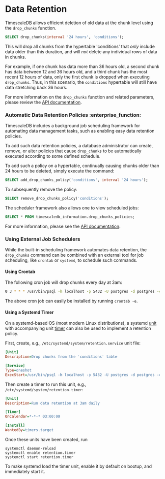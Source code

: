# Data Retention [](data-retention)

TimescaleDB allows efficient deletion of old data at the chunk level
using the `drop_chunks` function.

```sql
SELECT drop_chunks(interval '24 hours', 'conditions');
```

This will drop all chunks from the hypertable 'conditions' that _only_ include
data older than this duration, and will _not_ delete any
individual rows of data in chunks.

For example, if one chunk has data more than 36 hours old, a second
chunk has data between 12 and 36 hours old, and a third chunk has the
most recent 12 hours of data, only the first chunk is dropped when
executing `drop_chunks`. Thus, in this scenario,
the `conditions` hypertable will still have data stretching back 36 hours.

For more information on the `drop_chunks` function and related
parameters, please review the [API documentation][drop_chunks].

### Automatic Data Retention Policies :enterprise_function:

TimescaleDB includes a background job scheduling framework for automating data
management tasks, such as enabling easy data retention policies.

To add such data retention policies, a database administrator can create,
remove, or alter policies that cause `drop_chunks` to be automatically executed
according to some defined schedule.

To add such a policy on a hypertable, continually causing chunks older than 24
hours to be deleted, simply execute the command:
```sql
SELECT add_drop_chunks_policy('conditions', interval '24 hours');
```

To subsequently remove the policy:
```sql
SELECT remove_drop_chunks_policy('conditions');
```

The scheduler framework also allows one to view scheduled jobs:
```sql
SELECT * FROM timescaledb_information.drop_chunks_policies;
```

For more information, please see the [API documentation][add_drop_chunks_policy].


### Using External Job Schedulers

While the built-in scheduling framework automates data retention, the
`drop_chunks` command can be combined with an external tool for job scheduling,
like `crontab` or `systemd`, to schedule such commands.

#### Using Crontab

The following cron job will drop chunks every day at 3am:

```bash
0 3 * * * /usr/bin/psql -h localhost -p 5432 -U postgres -d postgres -c "SELECT drop_chunks(interval '24 hours', 'conditions');" >/dev/null 2>&1
```

The above cron job can easily be installed by running `crontab -e`.


#### Using a Systemd Timer

On a systemd-based OS (most modern Linux distributions), a systemd [unit][] with
accompanying unit [timer][] can also be used to implement a
retention policy.

First, create, e.g., `/etc/systemd/system/retention.service` unit file:

```ini
[Unit]
Description=Drop chunks from the 'conditions' table

[Service]
Type=oneshot
ExecStart=/usr/bin/psql -h localhost -p 5432 -U postgres -d postgres -c "SELECT drop_chunks(interval '24 hours', 'conditions');"
```

Then create a timer to run this unit, e.g., `/etc/systemd/system/retention.timer`:

```ini
[Unit]
Description=Run data retention at 3am daily

[Timer]
OnCalendar=*-*-* 03:00:00

[Install]
WantedBy=timers.target
```

Once these units have been created, run

```
systemctl daemon-reload
systemctl enable retention.timer
systemctl start retention.timer
```

To make systemd load the timer unit, enable it by default on bootup,
and immediately start it.


[drop_chunks]: /api#drop_chunks
[unit]: https://www.freedesktop.org/software/systemd/man/systemd.unit.html
[timer]: https://www.freedesktop.org/software/systemd/man/systemd.timer.html
[add_drop_chunks_policy]: /api#add_drop_chunks_policy